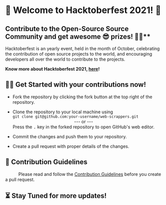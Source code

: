 # 🙌 Welcome to Hacktoberfest 2021! 🙌

## Contribute to the Open-Source Source Community and get awesome 😎 prizes! 🎉🎉**

Hacktoberfest is an yearly event, held in the month of October, celebrating the contribution of open source projects to the world, and encouraging developers all over the world to contribute to the projects.

**Know more about Hacktoberfest 2021, [here](https://hacktoberfest.digitalocean.com/)!**

## 👨‍💻 Get Started with your contributions now! 

- Fork the repository by clicking the fork button at the top right of the repository.

- Clone the repository to your local machine using  
`git clone git@github.com:your-username/web-scrappers.git`  
              --- or ---  
Press the <kbd>.</kbd> key in the forked repository to open GitHub's web editor.

- Commit the changes and push them to your repository.

- Create a pull request with proper details of the changes.

## 📜 Contribution Guidelines

   Please read and follow the [Contribution Guidelines](CONTRIBUTING.md) before you create a pull request.

## ⏳ Stay Tuned for more updates!
